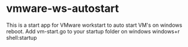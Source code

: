 ﻿# vmware-ws-autostart
This is a start app for VMware workstart to auto start VM's on windows reboot.
Add vm-start.go to your startup folder on windows
windows+r shell:startup 
